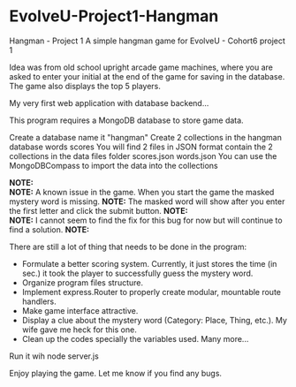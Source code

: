 # EvolveU-Project1-Hangman

Hangman - Project 1
A simple hangman game for EvolveU - Cohort6 project 1

Idea was from old school upright arcade game machines, where you are asked to enter your initial at the end of the game for saving in the database. The game also displays the top 5 players.

My very first web application with database backend...

This program requires a MongoDB database to store game data.

Create a database name it "hangman"
Create 2 collections in the hangman database
words
scores
You will find 2 files in JSON format contain the 2 collections in the data files folder
scores.json
words.json
You can use the MongoDBCompass to import the data into the collections


**NOTE:**<br>
**NOTE:** A known issue in the game.  When you start the game the masked mystery word is missing. 
**NOTE:** The masked word will show after you enter the first letter and click the submit button.
**NOTE:**<br>
**NOTE:** I cannot seem to find the fix for this bug for now but will continue to find a solution.
**NOTE:**<br>

There are still a lot of thing that needs to be done in the program:
- Formulate a better scoring system. Currently, it just stores the time (in sec.) it took the player to successfully guess the mystery word.
- Organize program files structure.
- Implement express.Router to properly create modular, mountable route handlers.
- Make game interface attractive.
- Display a clue about the mystery word (Category: Place, Thing, etc.). My wife gave me heck for this one.
- Clean up the codes specially the variables used.
Many more...

Run it wih node server.js

Enjoy playing the game. Let me know if you find any bugs.
